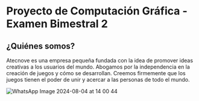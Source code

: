# Proyecto de Computación Gráfica - Examen Bimestral 2
## ¿Quiénes somos?

Atecnove es una empresa pequeña fundada con la idea de promover ideas creativas a los usuarios del mundo. Abogamos por la independencia en la creación de juegos y cómo se desarrollan. Creemos firmemente que los juegos tienen el poder de unir y acercar a las personas de todo el mundo.

![WhatsApp Image 2024-08-04 at 14 00 44](https://github.com/user-attachments/assets/e0df5f09-dbcb-4043-995b-4067fc2d8836)

